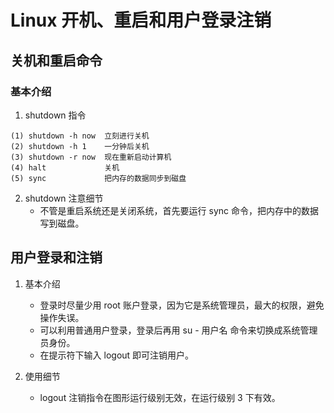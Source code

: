 # Linux 开机、重启和用户登录注销
## 关机和重启命令
### 基本介绍
1. shutdown 指令
```
(1) shutdown -h now  立刻进行关机
(2) shutdown -h 1    一分钟后关机
(3) shutdown -r now  现在重新启动计算机
(4) halt             关机
(5) sync             把内存的数据同步到磁盘
```
2. shutdown 注意细节
    - 不管是重启系统还是关闭系统，首先要运行 sync 命令，把内存中的数据写到磁盘。

## 用户登录和注销
1. 基本介绍
    - 登录时尽量少用 root 账户登录，因为它是系统管理员，最大的权限，避免操作失误。
    - 可以利用普通用户登录，登录后再用 su - 用户名 命令来切换成系统管理员身份。
    - 在提示符下输入 logout 即可注销用户。

2. 使用细节
    - logout 注销指令在图形运行级别无效，在运行级别 3 下有效。
